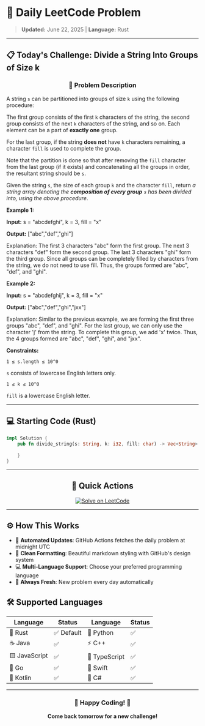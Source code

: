 # 🎯 Daily LeetCode Problem

> **Updated:** June 22, 2025 | **Language:** Rust

---

## 📋 Today's Challenge: **Divide a String Into Groups of Size k**

<div align="center">

### 🧩 Problem Description

</div>

A string `s` can be partitioned into groups of size `k` using the following procedure:

The first group consists of the first `k` characters of the string, the second group consists of the next `k` characters of the string, and so on. Each element can be a part of **exactly one** group.

For the last group, if the string **does not** have `k` characters remaining, a character `fill` is used to complete the group.

Note that the partition is done so that after removing the `fill` character from the last group (if it exists) and concatenating all the groups in order, the resultant string should be `s`.

Given the string `s`, the size of each group `k` and the character `fill`, return *a string array denoting the **composition of every group** *`s`* has been divided into, using the above procedure*.

**Example 1:**

**Input:** s = "abcdefghi", k = 3, fill = "x"

**Output:** ["abc","def","ghi"]

Explanation:
The first 3 characters "abc" form the first group.
The next 3 characters "def" form the second group.
The last 3 characters "ghi" form the third group.
Since all groups can be completely filled by characters from the string, we do not need to use fill.
Thus, the groups formed are "abc", "def", and "ghi".

**Example 2:**

**Input:** s = "abcdefghij", k = 3, fill = "x"

**Output:** ["abc","def","ghi","jxx"]

Explanation:
Similar to the previous example, we are forming the first three groups "abc", "def", and "ghi".
For the last group, we can only use the character 'j' from the string. To complete this group, we add 'x' twice.
Thus, the 4 groups formed are "abc", "def", "ghi", and "jxx".

**Constraints:**

`1 ≤ s.length ≤ 10^0`

`s` consists of lowercase English letters only.

`1 ≤ k ≤ 10^0`

`fill` is a lowercase English letter.

---

## 💻 Starting Code (Rust)

```rust
impl Solution {
    pub fn divide_string(s: String, k: i32, fill: char) -> Vec<String> {
        
    }
}
```

---

<div align="center">

## 🔗 Quick Actions

[![Solve on LeetCode](https://img.shields.io/badge/Solve_on-LeetCode-orange?style=for-the-badge&logo=leetcode&logoColor=white)](https://leetcode.com/problems/divide-a-string-into-groups-of-size-k/)

</div>

---

## ⚙️ How This Works

- 🤖 **Automated Updates**: GitHub Actions fetches the daily problem at midnight UTC
- 🎨 **Clean Formatting**: Beautiful markdown styling with GitHub's design system
- 💻 **Multi-Language Support**: Choose your preferred programming language
- 🔄 **Always Fresh**: New problem every day automatically

## 🛠️ Supported Languages

<div align="center">

| Language | Status | Language | Status |
|----------|--------|----------|--------|
| 🦀 Rust | ✅ Default | 🐍 Python | ✅ |
| ☕ Java | ✅ | ⚡ C++ | ✅ |
| 🟨 JavaScript | ✅ | 🔷 TypeScript | ✅ |
| 🐹 Go | ✅ | 🍎 Swift | ✅ |
| 🎯 Kotlin | ✅ | 💎 C# | ✅ |

</div>

---

<div align="center">

### 🌟 Happy Coding! 🌟

**Come back tomorrow for a new challenge!**

</div>